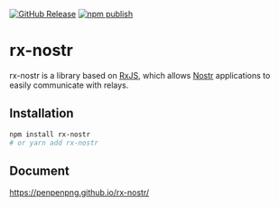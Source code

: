 [![GitHub Release](https://img.shields.io/github/release/penpenpng/rx-nostr?style=flat)](https://github.com/penpenpng/rx-nostr/releases)
[![npm publish](https://github.com/penpenpng/rx-nostr/actions/workflows/npm-publish.yml/badge.svg)](https://github.com/penpenpng/rx-nostr/actions/workflows/npm-publish.yml)

# rx-nostr

rx-nostr is a library based on [RxJS](https://rxjs.dev/), which allows [Nostr](https://nostr.com/) applications to easily communicate with relays.

## Installation

```sh
npm install rx-nostr
# or yarn add rx-nostr
```

## Document

https://penpenpng.github.io/rx-nostr/
